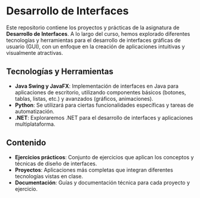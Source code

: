 # Desarrollo de Interfaces

Este repositorio contiene los proyectos y prácticas de la asignatura de **Desarrollo de Interfaces**. A lo largo del curso, hemos explorado diferentes tecnologías y herramientas para el desarrollo de interfaces gráficas de usuario (GUI), con un enfoque en la creación de aplicaciones intuitivas y visualmente atractivas.

## Tecnologías y Herramientas
- **Java Swing y JavaFX**: Implementación de interfaces en Java para aplicaciones de escritorio, utilizando componentes básicos (botones, tablas, listas, etc.) y avanzados (gráficos, animaciones).
- **Python**: Se utilizará para ciertas funcionalidades específicas y tareas de automatización.
- **.NET**: Exploraremos .NET para el desarrollo de interfaces y aplicaciones multiplataforma.

## Contenido
- **Ejercicios prácticos**: Conjunto de ejercicios que aplican los conceptos y técnicas de diseño de interfaces.
- **Proyectos**: Aplicaciones más completas que integran diferentes tecnologías vistas en clase.
- **Documentación**: Guías y documentación técnica para cada proyecto y ejercicio.
